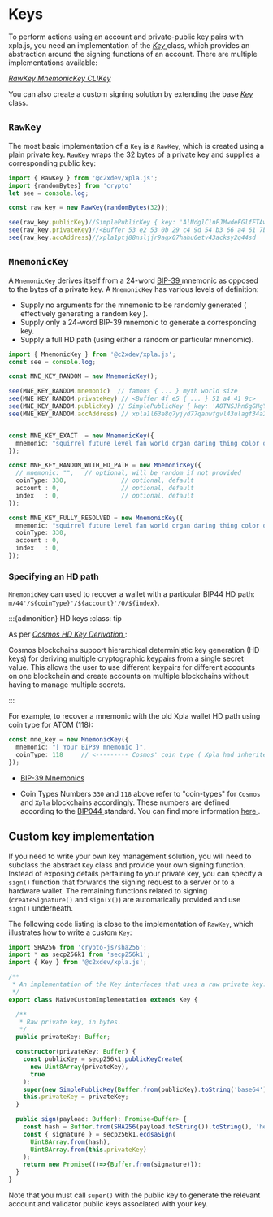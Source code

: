 # Keys

To perform actions using an account and private-public key pairs with xpla.js, you need an implementation of the [ *Key* ](https://github.com/c2xdev/xpla.js/blob/main/src/key/Key.ts) class, which provides an abstraction around the signing functions of an account. There are multiple implementations available: 

[ *RawKey* ](https://github.com/c2xdev/xpla.js/blob/main/src/key/RawKey.ts)
[ *MnemonicKey* ](https://github.com/c2xdev/xpla.js/blob/main/src/key/MnemonicKey.ts) 
[ *CLIKey* ](https://github.com/c2xdev/xpla.js/blob/main/src/key/CLIKey.ts) 

You can also create a custom signing solution by extending the base [ *Key* ](https://github.com/c2xdev/xpla.js/blob/main/src/key/Key.ts) class.


## `RawKey`

The most basic implementation of a `Key` is a `RawKey`, which is created using a plain private key. `RawKey`  wraps the 32 bytes of a private key and supplies a corresponding public key:

```ts
import { RawKey } from '@c2xdev/xpla.js';
import {randomBytes} from 'crypto'
let see = console.log;

const raw_key = new RawKey(randomBytes(32));

see(raw_key.publicKey)//SimplePublicKey { key: 'AlNdglClnFJMwdeFGlfFTAwbx7rxKxWbgN/lwj5mQ3vw' }
see(raw_key.privateKey)//<Buffer 53 e2 53 0b 29 c4 9d 54 b3 66 a4 61 7b d3 e2 6e 4c e5 41 cd 12 a6 e9 27 8a 97 61 1c 55 6e cd 4c>
see(raw_key.accAddress)//xpla1ptj88nsljjr9agx07hahu6etv43acksy2q44sd
```

## `MnemonicKey`


A `MnemonicKey` derives itself from a 24-word  [ BIP-39 ](https://github.com/bitcoin/bips/blob/master/bip-0039.mediawiki) mnemonic as opposed to the bytes of a  private key.
A `MnemonicKey` has various levels of definition: 
- Supply no arguments for the mnemonic to be randomly generated ( effectively generating a random key ).
- Supply only a 24-word BIP-39 mnemonic to generate a corresponding key.
- Supply a full HD path (using either a  random or particular mnenomic).

```ts
import { MnemonicKey } from '@c2xdev/xpla.js';
const see = console.log;

const MNE_KEY_RANDOM = new MnemonicKey();

see(MNE_KEY_RANDOM.mnemonic)  // famous { ... } myth world size
see(MNE_KEY_RANDOM.privateKey) // <Buffer 4f e5 { ... } 51 a4 41 9c> 
see(MNE_KEY_RANDOM.publicKey) // SimplePublicKey { key: 'A8TNSJhn6gGHgY2ohJnkOaZz7Y0FaW/QeytGBaqCLIJU' }
see(MNE_KEY_RANDOM.accAddress) // xpla1l63e8q7yjyd77qanwfgvl43ulagf34a2xzcuv4


const MNE_KEY_EXACT  = new MnemonicKey({
  mnemonic: "squirrel future level fan world organ daring thing color orange sausage cross fault interest blast wink audit unfair satoshi solution track indoor sun edit",
});

const MNE_KEY_RANDOM_WITH_HD_PATH = new MnemonicKey({
  // mnemonic: "",   // optional, will be random if not provided
  coinType: 330,               // optional, default
  account : 0,                 // optional, default
  index   : 0,                 // optional, default
});

const MNE_KEY_FULLY_RESOLVED = new MnemonicKey({
  mnemonic: "squirrel future level fan world organ daring thing color orange sausage cross fault interest blast wink audit unfair satoshi solution track indoor sun edit",   
  coinType: 330,               
  account : 0,                 
  index   : 0,                
});

```


### Specifying an HD path

`MnemonicKey` can used to recover a wallet with a particular BIP44 HD path: `m/44'/${coinType}'/${account}'/0/${index}`.

:::{admonition} HD keys
:class: tip

As per [ *Cosmos HD Key Derivation* ](https://github.com/confio/cosmos-hd-key-derivation-spec):

Cosmos blockchains support hierarchical deterministic key generation (HD keys) for deriving multiple cryptographic keypairs from a single secret value. This allows the user to use different keypairs for different accounts on one blockchain and create accounts on multiple blockchains without having to manage multiple secrets.

:::

For example, to recover a mnemonic with the old Xpla wallet HD path using coin type for ATOM (118):

```ts
const mne_key = new MnemonicKey({
  mnemonic: "[ Your BIP39 mnemonic ]",
  coinType: 118     // <--------- Cosmos' coin type ( Xpla had inherited initially )
});
```

- [ BIP-39 Mnemonics ](https://github.com/bitcoin/bips/blob/master/bip-0039.mediawiki)

- Coin Types Numbers `330` and `118` above refer to "coin-types" for `Cosmos` and `Xpla` blockchains accordingly. These numbers are defined according to the [ BIP044 ](https://github.com/bitcoin/bips/blob/master/bip-0044.mediawiki) standard. You can find more information [ here ](https://github.com/satoshilabs/slips/blob/master/slip-0044.md).

## Custom key implementation

If you need to write your own key management solution, you will need to subclass the abstract `Key` class and provide your own signing function. Instead of exposing details pertaining to your private key, you can specify a `sign()` function that forwards the signing request to a server or to a hardware wallet. The remaining functions related to signing (`createSignature()` and `signTx()`) are automatically provided and use `sign()` underneath.

The following code listing is close to the implementation of `RawKey`, which illustrates how to write a custom `Key`:

```ts
import SHA256 from 'crypto-js/sha256';
import * as secp256k1 from 'secp256k1';
import { Key } from '@c2xdev/xpla.js';

/**
 * An implementation of the Key interfaces that uses a raw private key.
 */
export class NaiveCustomImplementation extends Key {

  /**
   * Raw private key, in bytes.
   */
  public privateKey: Buffer;

  constructor(privateKey: Buffer) {
    const publicKey = secp256k1.publicKeyCreate(
      new Uint8Array(privateKey),
      true
    );
    super(new SimplePublicKey(Buffer.from(publicKey).toString('base64')));
    this.privateKey = privateKey;
  }

  public sign(payload: Buffer): Promise<Buffer> {
    const hash = Buffer.from(SHA256(payload.toString()).toString(), 'hex');
    const { signature } = secp256k1.ecdsaSign(
      Uint8Array.from(hash),
      Uint8Array.from(this.privateKey)
    );
    return new Promise(()=>{Buffer.from(signature)});
  }
}
```

Note that you must call `super()` with the public key to generate the relevant account and validator public keys associated with your key.
